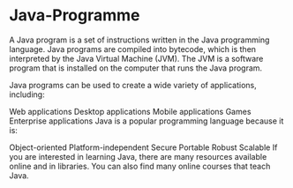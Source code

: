 # Java-Programme

A Java program is a set of instructions written in the Java programming language. Java programs are compiled into bytecode, which is then interpreted by the Java Virtual Machine (JVM). The JVM is a software program that is installed on the computer that runs the Java program.

Java programs can be used to create a wide variety of applications, including:

Web applications
Desktop applications
Mobile applications
Games
Enterprise applications
Java is a popular programming language because it is:

Object-oriented
Platform-independent
Secure
Portable
Robust
Scalable
If you are interested in learning Java, there are many resources available online and in libraries. You can also find many online courses that teach Java.
